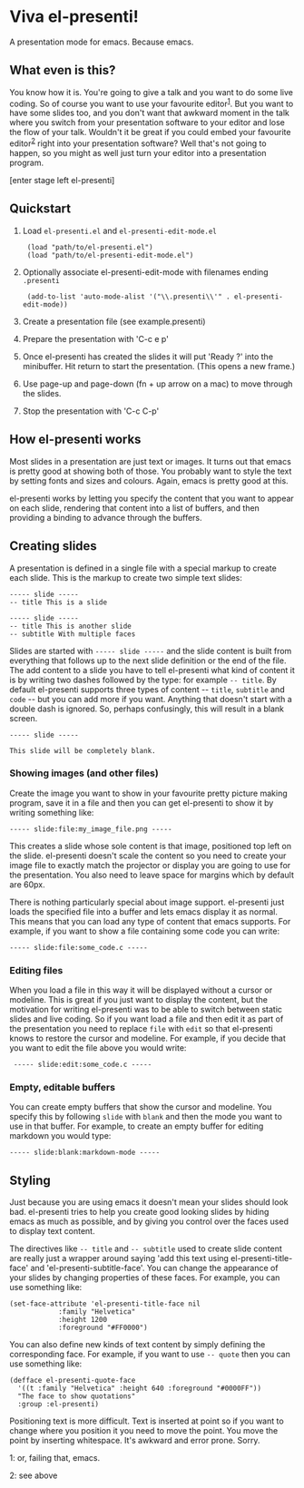# Viva el-presenti!
A presentation mode for emacs. Because emacs.

## What even is this? ##

You know how it is. You're going to give a talk and you want to do
some live coding. So of course you want to use your favourite
editor<sup>[1](#f1)</sup>. But you want to have some slides too, and
you don't want that awkward moment in the talk where you switch from
your presentation software to your editor and lose the flow of your
talk. Wouldn't it be great if you could embed your favourite
editor<sup>[2](#f2)</sup> right into your presentation software? Well
that's not going to happen, so you might as well just turn your editor
into a presentation program.

[enter stage left el-presenti]

## Quickstart ##

1. Load `el-presenti.el` and `el-presenti-edit-mode.el`

        (load "path/to/el-presenti.el")
        (load "path/to/el-presenti-edit-mode.el")

2. Optionally associate el-presenti-edit-mode with filenames ending
`.presenti`

        (add-to-list 'auto-mode-alist '("\\.presenti\\'" . el-presenti-edit-mode))

3. Create a presentation file (see example.presenti)

4. Prepare the presentation with 'C-c e p'

5. Once el-presenti has created the slides it will put 'Ready ?' into
   the minibuffer. Hit return to start the presentation. (This opens a
   new frame.)

6. Use page-up and page-down (fn + up arrow on a mac) to move through
the slides.

7. Stop the presentation with 'C-c C-p'

## How el-presenti works ##

Most slides in a presentation are just text or images. It turns out
that emacs is pretty good at showing both of those. You probably want
to style the text by setting fonts and sizes and colours. Again, emacs
is pretty good at this.

el-presenti works by letting you specify the content that you want to
appear on each slide, rendering that content into a list of buffers,
and then providing a binding to advance through the buffers.

## Creating slides ##

A presentation is defined in a single file with a special markup to
create each slide. This is the markup to create two simple text
slides:

    ----- slide -----
    -- title This is a slide

    ----- slide -----
    -- title This is another slide
    -- subtitle With multiple faces

Slides are started with `----- slide -----` and the slide content is
built from everything that follows up to the next slide definition or
the end of the file. The add content to a slide you have to tell
el-presenti what kind of content it is by writing two dashes followed
by the type: for example `-- title`. By default el-presenti supports
three types of content -- `title`, `subtitle` and `code` -- but you can
add more if you want. Anything that doesn't start with a double dash
is ignored. So, perhaps confusingly, this will result in a blank screen.

    ----- slide -----

    This slide will be completely blank.

### Showing images (and other files) ###

Create the image you want to show in your favourite pretty picture
making program, save it in a file and then you can get el-presenti to
show it by writing something like:

    ----- slide:file:my_image_file.png -----

This creates a slide whose sole content is that image, positioned top
left on the slide. el-presenti doesn't scale the content so you need
to create your image file to exactly match the projector or display
you are going to use for the presentation. You also need to leave
space for margins which by default are 60px.

There is nothing particularly special about image support. el-presenti
just loads the specified file into a buffer and lets emacs display it
as normal. This means that you can load any type of content that emacs
supports. For example, if you want to show a file containing some
code you can write:

    ----- slide:file:some_code.c -----

### Editing files ###

When you load a file in this way it will be displayed without a cursor
or modeline. This is great if you just want to display the content,
but the motivation for writing el-presenti was to be able to switch
between static slides and live coding. So if you want load a file and
then edit it as part of the presentation you need to replace `file`
with `edit` so that el-presenti knows to restore the cursor and
modeline. For example, if you decide that you want to edit the file
above you would write:

     ----- slide:edit:some_code.c -----

### Empty, editable buffers ###

You can create empty buffers that show the cursor and modeline. You
specify this by following `slide` with `blank` and then the mode you
want to use in that buffer. For example, to create an empty buffer for
editing markdown you would type:

    ----- slide:blank:markdown-mode -----

## Styling ##

Just because you are using emacs it doesn't mean your slides should
look bad. el-presenti tries to help you create good looking slides by
hiding emacs as much as possible, and by giving you control over the
faces used to display text content.

The directives like `-- title` and `-- subtitle` used to create slide
content are really just a wrapper around saying 'add this text using
el-presenti-title-face' and 'el-presenti-subtitle-face'. You can
change the appearance of your slides by changing properties of these
faces. For example, you can use something like:

    (set-face-attribute 'el-presenti-title-face nil
    		    :family "Helvetica"
    		    :height 1200
    		    :foreground "#FF0000")

You can also define new kinds of text content by simply defining the
corresponding face. For example, if you want to use `-- quote` then
you can use something like:

    (defface el-presenti-quote-face
      '((t :family "Helvetica" :height 640 :foreground "#0000FF"))
      "The face to show quotations"
      :group :el-presenti)

Positioning text is more difficult. Text is inserted at point so if
you want to change where you position it you need to move the point.
You move the point by inserting whitespace. It's awkward and error
prone. Sorry.

<a name="f1">1</a>: or, failing that, emacs.

<a name="f2">2</a>: see above
